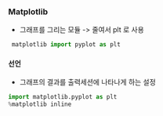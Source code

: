 ### Matplotlib

- 그래프를 그리는 모듈  -> 줄여서 plt 로 사용 

``` python
 matplotlib import pyplot as plt
```

#### 선언

+ 그래프의 결과를 출력세션에 나타나게 하는 설정 

```python
import matplotlib.pyplot as plt
%matplotlib inline
```

